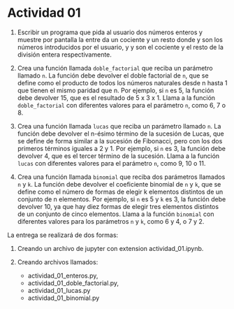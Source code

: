 # Actividad 01 



1. Escribir un programa que pida al usuario dos números enteros y muestre por pantalla la <n> entre <m> da un cociente <c> y un resto <r> donde <n> y <m> son los números introducidos por el usuario, y <c> y <r> son el cociente y el resto de la división entera respectivamente.

2. Crea una función llamada `doble_factorial` que reciba un parámetro llamado `n`. La función debe devolver el doble factorial de `n`, que se define como el producto de todos los números naturales desde n hasta 1 que tienen el mismo paridad que n. Por ejemplo, si `n` es 5, la función debe devolver 15, que es el resultado de 5 x 3 x 1. Llama a la función `doble_factorial` con diferentes valores para el parámetro `n`, como 6, 7 o 8.

3. Crea una función llamada `lucas` que reciba un parámetro llamado `n`. La función debe devolver el n-ésimo término de la sucesión de Lucas, que se define de forma similar a la sucesión de Fibonacci, pero con los dos primeros términos iguales a 2 y 1. Por ejemplo, si `n` es 3, la función debe devolver 4, que es el tercer término de la sucesión. Llama a la función `lucas` con diferentes valores para el parámetro `n`, como 9, 10 o 11.

4. Crea una función llamada `binomial` que reciba dos parámetros llamados `n` y `k`. La función debe devolver el coeficiente binomial de `n` y `k`, que se define como el número de formas de elegir k elementos distintos de un conjunto de n elementos. Por ejemplo, si `n` es 5 y `k` es 3, la función debe devolver 10, ya que hay diez formas de elegir tres elementos distintos de un conjunto de cinco elementos. Llama a la función `binomial` con diferentes valores para los parámetros `n` y `k`, como 6 y 4, o 7 y 2.


La entrega se realizará de dos formas:

1. Creando un archivo de jupyter con extension actividad_01.ipynb.
2. Creando archivos llamados:
   
    - actividad_01_enteros.py,
    - actividad_01_doble_factorial.py,
    - actividad_01_lucas.py
    - actividad_01_binomial.py 

   
